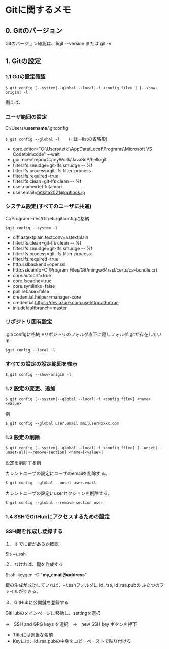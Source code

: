 # Gitに関するメモ
## 0. Gitのバージョン
Gitのバージョン確認は、$git --version または git -v
## 1. Gitの設定
### 1.1 Gitの設定確認

`$ git config [--system|--global|--local|-f <config_file> ] [--show-origin] -l`

  例えば、

### ユーザ範囲の設定

C:/Users/**username**/.gitconfig

`$ git config --global -l`　　(-lは--listの省略形)

- core.editor="C:\Users\tetki\AppData\Local\Programs\Microsoft VS Code\bin\code" --wait
- gui.recentrepo=C:/myWork/JavaScP/hellogit
- filter.lfs.smudge=git-lfs smudge -- %f
- filter.lfs.process=git-lfs filter-process
- filter.lfs.required=true
- filter.lfs.clean=git-lfs clean -- %f
- user.name=tet-kitamori
- user.email=tetkita2021@outlook.jp



### システム設定(すべてのユーザに共通)

C:/Program Files/Git/etc/gitconfigに格納

`$git config --system -l`

- diff.astextplain.textconv=astextplain
- filter.lfs.clean=git-lfs clean -- %f
- filter.lfs.smudge=git-lfs smudge -- %f
- filter.lfs.process=git-lfs filter-process
- filter.lfs.required=true
- http.sslbackend=openssl
- http.sslcainfo=C:/Program Files/Git/mingw64/ssl/certs/ca-bundle.crt
- core.autocrlf=true
- core.fscache=true
- core.symlinks=false
- pull.rebase=false
- credential.helper=manager-core
- credential.https://dev.azure.com.usehttppath=true
- init.defaultbranch=master

### リポジトリ固有設定

.git/configに格納 ※リポジトリのフォルダ直下に隠しフォルダ.gitが存在している

`$git config --local -l`

### すべての設定の設定範囲を表示

`$ git config --show-origin -l`

### 1.2 設定の変更、追加

`$ git config [--system|--global|--local|-f <config_file>] <name> <value>`

例

`$ git config --global user.email mailuser@xxxx.com`

### 1.3 設定の削除

`$ git config [--system|--global|--local|-f <config_file>] [--unset|--unset-all|--remove-section] <name>[<value>]`

設定を削除する例

カレントユーザの設定にユーザのemailを削除する。

`$ git config --global --unset user.email`

カレントユーザの設定にuserセクションを削除する。

`$ git config --global --remove-section user`

### 1.4 SSHでGitHubにアクセスするための設定

### SSH鍵を作成し登録する

１．すでに鍵があるか確認

$ls ~/.ssh

２．なければ、鍵を作成する

$ssh-keygen -C "**my_email@address**"

鍵の生成が成功していれば、~/.sshフォルダに id_rsa, id_rsa.pubの
ふたつのファイルができる。

３．GitHubに公開鍵を登録する

GitHubのメインページに移動し、settingを選択

→　SSH and GPG keys を選択　→　new SSH key ボタンを押下

- Titleには適当な名前
- Keyには、id_rsa.pubの中身をコピーペーストで貼り付ける

